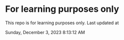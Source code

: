 # For learning purposes only
This repo is for learning purposes only.
Last updated at

Sunday, December 3, 2023 8:13:12 AM

